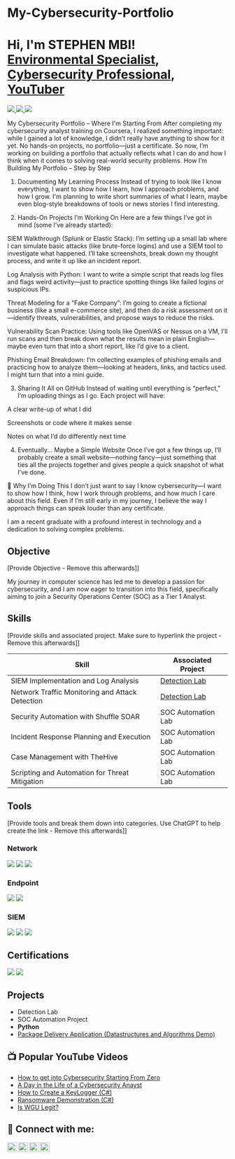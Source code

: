 # My-Cybersecurity-Portfolio
<h1>Hi, I'm STEPHEN MBI! <br/>
  <a href="https://github.com/YOUR_GITHUB_USERNAME"> Environmental Specialist</a>, 
  <a href="https://www.linkedin.com/in/stephen-mbi-170a851a8">Cybersecurity Professional</a>, 
  <a href="#">YouTuber</a> <!-- Placeholder for future YouTube link -->
</h1>

<!-- LinkedIn Badge -->
<a href="https://www.linkedin.com/in/stephen-mbi-170a851a8">
  <img src="https://img.shields.io/badge/-LinkedIn-0072b1?&style=for-the-badge&logo=linkedin&logoColor=white" />
</a>

<!-- GitHub Badge -->
<a href="https://github.com/YOUR_GITHUB_USERNAME">
  <img src="https://img.shields.io/badge/-GitHub-181717?style=for-the-badge&logo=github&logoColor=white" />
</a>

<!-- Coursera Certificate Badge -->
<a href="https://www.coursera.org/account/accomplishments/specialization/certificate/EOIO48Q7ULOW">
  <img src="https://img.shields.io/badge/Coursera-Certificate-blue?style=for-the-badge&logo=coursera&logoColor=white" />
</a>


My Cybersecurity Portfolio – Where I'm Starting From
After completing my cybersecurity analyst training on Coursera, I realized something important: while I gained a lot of knowledge, I didn’t really have anything to show for it yet. No hands-on projects, no portfolio—just a certificate. So now, I’m working on building a portfolio that actually reflects what I can do and how I think when it comes to solving real-world security problems.
How I’m Building My Portfolio – Step by Step
1. Documenting My Learning Process
Instead of trying to look like I know everything, I want to show how I learn, how I approach problems, and how I grow. I'm planning to write short summaries of what I learn, maybe even blog-style breakdowns of tools or news stories I find interesting.

2. Hands-On Projects I’m Working On
Here are a few things I’ve got in mind (some I’ve already started):

SIEM Walkthrough (Splunk or Elastic Stack): I’m setting up a small lab where I can simulate basic attacks (like brute-force logins) and use a SIEM tool to investigate what happened. I’ll take screenshots, break down my thought process, and write it up like an incident report.

Log Analysis with Python: I want to write a simple script that reads log files and flags weird activity—just to practice spotting things like failed logins or suspicious IPs.

Threat Modeling for a “Fake Company”: I’m going to create a fictional business (like a small e-commerce site), and then do a risk assessment on it—identify threats, vulnerabilities, and propose ways to reduce the risks.

Vulnerability Scan Practice: Using tools like OpenVAS or Nessus on a VM, I’ll run scans and then break down what the results mean in plain English—maybe even turn that into a short report, like I’d give to a client.

Phishing Email Breakdown: I’m collecting examples of phishing emails and practicing how to analyze them—looking at headers, links, and tactics used. I might turn that into a mini guide.

3. Sharing It All on GitHub
Instead of waiting until everything is “perfect,” I’m uploading things as I go. Each project will have:

A clear write-up of what I did

Screenshots or code where it makes sense

Notes on what I’d do differently next time

4. Eventually... Maybe a Simple Website
Once I’ve got a few things up, I’ll probably create a small website—nothing fancy—just something that ties all the projects together and gives people a quick snapshot of what I’ve done.

🧠 Why I’m Doing This
I don’t just want to say I know cybersecurity—I want to show how I think, how I work through problems, and how much I care about this field. Even if I’m still early in my journey, I believe the way I approach things can speak louder than any certificate.


I am a recent graduate with a profound interest in technology and a dedication to solving complex problems.

## Objective
[Provide Objective - Remove this afterwards]]

My journey in computer science has led me to develop a passion for cybersecurity, and I am now eager to transition into this field, specifically aiming to join a Security Operations Center (SOC) as a Tier 1 Analyst.

## Skills
[Provide skills and associated project. Make sure to hyperlink the project - Remove this afterwards]]

| Skill                                         | Associated Project         |
|-----------------------------------------------|----------------------------|
| SIEM Implementation and Log Analysis          | <a href="https://google.com">Detection Lab</a>|
| Network Traffic Monitoring and Attack Detection | <a href="https://google.com">Detection Lab</a>|
| Security Automation with Shuffle SOAR         | SOC Automation Lab|
| Incident Response Planning and Execution      | SOC Automation Lab|
| Case Management with TheHive                  | SOC Automation Lab|
| Scripting and Automation for Threat Mitigation | SOC Automation Lab|

## Tools
[Provide tools and break them down into categories. Use ChatGPT to help create the link - Remove this afterwards]]

### Network
<div>
    <img src="https://img.shields.io/badge/-Wireshark-1679A7?&style=for-the-badge&logo=Wireshark&logoColor=white" />
    <img src="https://img.shields.io/badge/-Suricata-EF3B2D?&style=for-the-badge&logo=Suricata&logoColor=white" />
    <img src="https://img.shields.io/badge/-Zeek-777BB4?&style=for-the-badge&logo=Zeek&logoColor=white" />
</div>

### Endpoint
<div>
    <img src="https://img.shields.io/badge/-Microsoft_Defender_for_Endpoint-00A4EF?&style=for-the-badge&logo=Microsoft&logoColor=white" />
    <img src="https://img.shields.io/badge/-Velociraptor-4B275F?&style=for-the-badge&logo=Velociraptor&logoColor=white" />
</div>

### SIEM
<div>
    <img src="https://img.shields.io/badge/-Microsoft_Sentinel-0078D4?&style=for-the-badge&logo=Microsoft&logoColor=white" />
    <img src="https://img.shields.io/badge/-Splunk-000000?&style=for-the-badge&logo=Splunk&logoColor=white" />
    <img src="https://img.shields.io/badge/-Elastic-005571?&style=for-the-badge&logo=Elastic&logoColor=white" />
</div>

## Certifications
<img src="https://img.shields.io/badge/Google-Cybersecurity-blue?style=for-the-badge&logo=google&logoColor=white" />
<img src= "https://img.shields.io/badge/Coursera-Certificate-blue?style=for-the-badge&logo=coursera" />



## Projects
- Detection Lab
- SOC Automation Project
-  <b>Python</b>
  - [Package Delivery Application (Datastructures and Algorithms Demo)](https://github.com/joshmadakor1/Package-Delivery-Pathfinding-Algorithm)

<h2>📺 Popular YouTube Videos</h2>

- [How to get into Cybersecurity Starting From Zero](https://www.youtube.com/watch?v=a83ASGn_V_s)
- [A Day in the Life of a Cybersecurity Anayst](https://www.youtube.com/watch?v=uHy3oM7NnoU)
- [How to Create a KeyLogger (C#)](https://www.youtube.com/watch?v=N-L9hklSlNk)
- [Ransomware Demonstration (C#)](https://www.youtube.com/watch?v=OfvdQeh79s0)
- [Is WGU Legit?](https://www.youtube.com/watch?v=E2MwRWxDBkA)

<h2> 🤳 Connect with me:</h2>

[<img align="left" alt="JoshMadakor | YouTube" width="22px" src="https://cdn.jsdelivr.net/npm/simple-icons@v3/icons/youtube.svg" />][youtube]
[<img align="left" alt="JoshMadakor | Twitter" width="22px" src="https://cdn.jsdelivr.net/npm/simple-icons@v3/icons/twitter.svg" />][twitter]
[<img align="left" alt="JoshMadakor | LinkedIn" width="22px" src="https://cdn.jsdelivr.net/npm/simple-icons@v3/icons/linkedin.svg" />][linkedin]
[<img align="left" alt="JoshMadakor | Instagram" width="22px" src="https://cdn.jsdelivr.net/npm/simple-icons@v3/icons/instagram.svg" />][instagram]

[twitter]: https://twitter.com/joshmadakor
[youtube]: https://www.youtube.com/c/joshmadakor
[instagram]: https://www.instagram.com/joshmadakor/
[linkedin]: https://linkedin.com/in/joshmadakor

<!--
**joshmadakor1/joshmadakor1** is a ✨ _special_ ✨ repository because its `README.md` (this file) appears on your GitHub profile.

Here are some ideas to get you started:

- 🔭 I’m currently working on ...
- 🌱 I’m currently learning ...
- 👯 I’m looking to collaborate on ...
- 🤔 I’m looking for help with ...
- 💬 Ask me about ...
- 📫 How to reach me: ...
- 😄 Pronouns: ...
- ⚡ Fun fact: ...
-->
